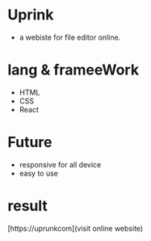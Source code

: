 # Uprink
- a webiste for file editor online.
# lang & frameeWork
- HTML
- CSS 
- React
# Future
- responsive for all device
- easy to use
# result
[https://uprunkcom](visit online website)
